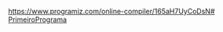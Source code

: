[https://www.programiz.com/online-compiler/165aH7UyCoDsN# PrimeiroPrograma](https://www.programiz.com/online-compiler/165aH7UyCoDsN)
